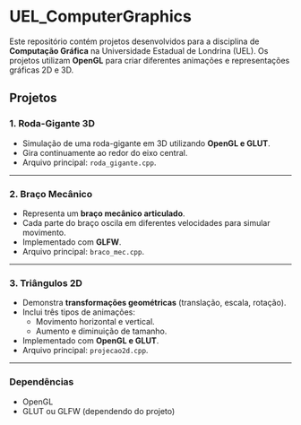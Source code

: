 # UEL_ComputerGraphics

Este repositório contém projetos desenvolvidos para a disciplina de **Computação Gráfica** na Universidade Estadual de Londrina (UEL). Os projetos utilizam **OpenGL** para criar diferentes animações e representações gráficas 2D e 3D.

## Projetos

### 1. Roda-Gigante 3D
- Simulação de uma roda-gigante em 3D utilizando **OpenGL e GLUT**.
- Gira continuamente ao redor do eixo central.
- Arquivo principal: `roda_gigante.cpp`.

---

### 2. Braço Mecânico
- Representa um **braço mecânico articulado**.
- Cada parte do braço oscila em diferentes velocidades para simular movimento.
- Implementado com **GLFW**.
- Arquivo principal: `braco_mec.cpp`.

---

### 3. Triângulos 2D
- Demonstra **transformações geométricas** (translação, escala, rotação).
- Inclui três tipos de animações:
  - Movimento horizontal e vertical.
  - Aumento e diminuição de tamanho.
- Implementado com **OpenGL e GLUT**.
- Arquivo principal: `projecao2d.cpp`.

---

### Dependências
- OpenGL
- GLUT ou GLFW (dependendo do projeto)

